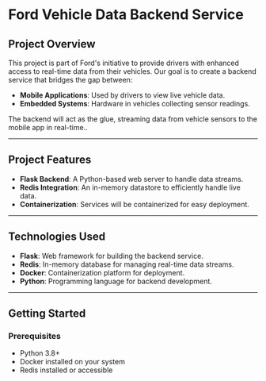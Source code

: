 # Ford Vehicle Data Backend Service

## Project Overview
This project is part of Ford's initiative to provide drivers with enhanced access to real-time data from their vehicles. Our goal is to create a backend service that bridges the gap between:
- **Mobile Applications**: Used by drivers to view live vehicle data.
- **Embedded Systems**: Hardware in vehicles collecting sensor readings.

The backend will act as the glue, streaming data from vehicle sensors to the mobile app in real-time..

---

## Project Features
- **Flask Backend**: A Python-based web server to handle data streams.
- **Redis Integration**: An in-memory datastore to efficiently handle live data.
- **Containerization**: Services will be containerized for easy deployment.

---


## Technologies Used
- **Flask**: Web framework for building the backend service.
- **Redis**: In-memory database for managing real-time data streams.
- **Docker**: Containerization platform for deployment.
- **Python**: Programming language for backend development.

---

## Getting Started

### Prerequisites
- Python 3.8+
- Docker installed on your system
- Redis installed or accessible
